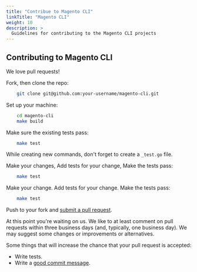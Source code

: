 ```yaml
---
title: "Contribue to Magento CLI"
linkTitle: "Magento CLI"
weight: 10
description: >
  Guidelines for contributing to the Magento CLI projects
---
```


## Contributing to Magento CLI

We love pull requests!

Fork, then clone the repo:

```bash
    git clone git@github.com:your-username/magento-cli.git
```
Set up your machine:

```bash   
    cd magento-cli
    make build
```

Make sure the existing tests pass:

```bash
    make test
```

While creating new commands, don't forget to create a `_test.go` file.

Make your changes, Add tests for your change, Make the tests pass:

```bash
    make test
```

Make your change. Add tests for your change. Make the tests pass:

```bash
    make test
```

Push to your fork and [submit a pull request][pr].

[pr]: https://github.com/superterran/magento-cli/compare/

At this point you're waiting on us. We like to at least comment on pull requests
within three business days (and, typically, one business day). We may suggest
some changes or improvements or alternatives.

Some things that will increase the chance that your pull request is accepted:

* Write tests.
* Write a [good commit message][commit].

[commit]: http://tbaggery.com/2008/04/19/a-note-about-git-commit-messages.html

